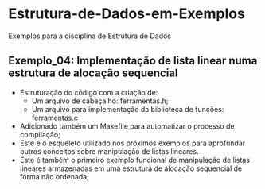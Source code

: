 # Estrutura-de-Dados-em-Exemplos
Exemplos para a disciplina de Estrutura de Dados

## Exemplo_04: Implementação de lista linear numa estrutura de alocação sequencial
* Estruturação do código com a criação de:
    * Um arquivo de cabeçalho: ferramentas.h;  
    * Um arquivo para implementação da biblioteca de funções: ferramentas.c
* Adicionado também um  Makefile para automatizar o processo de compilação;
* Este é o esqueleto utilizado nos próximos exemplos para aprofundar outros conceitos sobre manipulação de listas lineares. 
* Este é também o primeiro exemplo funcional de manipulação de listas lineares armazenadas em uma estrutura de alocação sequencial de forma não ordenada;